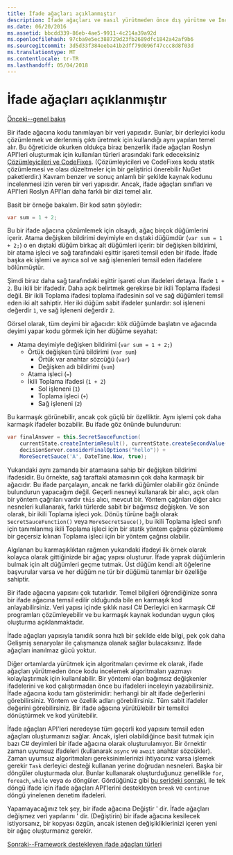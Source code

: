 ```yaml
---
title: İfade ağaçları açıklanmıştır
description: İfade ağaçları ve nasıl yürütmeden önce dış yürütme ve İnceleme kod çevirme algoritmaları yararlı oldukları hakkında bilgi edinin.
ms.date: 06/20/2016
ms.assetid: bbcdd339-86eb-4ae5-9911-4c214a39a92d
ms.openlocfilehash: 97cba9e5ec388729d23fb2689dfc1842a42af9b6
ms.sourcegitcommit: 3d5d33f384eeba41b2dff79d096f47ccc8d8f03d
ms.translationtype: MT
ms.contentlocale: tr-TR
ms.lasthandoff: 05/04/2018
---
```

# <a name="expression-trees-explained"></a>İfade ağaçları açıklanmıştır

[Önceki--genel bakış](expression-trees.md)

Bir ifade ağacına kodu tanımlayan bir veri yapısıdır. Bunlar, bir derleyici kodu çözümlemek ve derlenmiş çıktı üretmek için kullandığı aynı yapıları temel alır. Bu öğreticide okurken oldukça biraz benzerlik ifade ağaçları Roslyn API'leri oluşturmak için kullanılan türleri arasındaki fark edeceksiniz [Çözümleyicileri ve CodeFixes](https://github.com/dotnet/roslyn-analyzers).
(Çözümleyicileri ve CodeFixes kodu statik çözümlemesi ve olası düzeltmeler için bir geliştirici önerebilir NuGet paketlerdir.) Kavram benzer ve sonuç anlamlı bir şekilde kaynak kodunu incelenmesi izin veren bir veri yapısıdır. Ancak, ifade ağaçları sınıfları ve API'leri Roslyn API'ları daha farklı bir dizi temel alır.
    
Basit bir örneğe bakalım.
Bir kod satırı şöyledir:
```csharp
var sum = 1 + 2;
```
Bu bir ifade ağacına çözümlemek için olsaydı, ağaç birçok düğümlerini içerir.
Atama değişken bildirimi deyimiyle en dıştaki düğümdür (`var sum = 1 + 2;`) o en dıştaki düğüm birkaç alt düğümleri içerir: bir değişken bildirimi, bir atama işleci ve sağ tarafındaki eşittir işareti temsil eden bir ifade. İfade başka ek işlemi ve ayrıca sol ve sağ işlenenleri temsil eden ifadelere bölünmüştür.

Şimdi biraz daha sağ tarafındaki eşittir işareti olun ifadeleri detaya.
İfade `1 + 2`. Bu ikili bir ifadedir. Daha açık belirtmek gerekirse bir ikili Toplama ifadesi değil. Bir ikili Toplama ifadesi toplama ifadesinin sol ve sağ düğümleri temsil eden iki alt sahiptir. Her iki düğüm sabit ifadeler şunlardır: sol işleneni değerdir `1`, ve sağ işleneni değerdir `2`.

Görsel olarak, tüm deyimi bir ağacıdır: kök düğümde başlatın ve ağacında deyimi yapar kodu görmek için her düğüme seyahat:

- Atama deyimiyle değişken bildirimi (`var sum = 1 + 2;`)
    * Örtük değişken türü bildirimi (`var sum`)
        - Örtük var anahtar sözcüğü (`var`)
        - Değişken adı bildirimi (`sum`)
    * Atama işleci (`=`)
    * İkili Toplama ifadesi (`1 + 2`)
        - Sol işleneni (`1`)
        - Toplama işleci (`+`)
        - Sağ işleneni (`2`)

Bu karmaşık görünebilir, ancak çok güçlü bir özelliktir. Aynı işlemi çok daha karmaşık ifadeler bozabilir. Bu ifade göz önünde bulundurun:
```csharp
var finalAnswer = this.SecretSauceFunction(
    currentState.createInterimResult(), currentState.createSecondValue(1, 2),
    decisionServer.considerFinalOptions("hello")) +
    MoreSecretSauce('A', DateTime.Now, true);
```

Yukarıdaki aynı zamanda bir atamasına sahip bir değişken bildirimi ifadesidir.
Bu örnekte, sağ taraftaki atamasının çok daha karmaşık bir ağacıdır.
Bu ifade parçalayın, ancak ne farklı düğümler olabilir göz önünde bulundurun yapacağım değil. Geçerli nesneyi kullanarak bir alıcı, açık olan bir yöntem çağrıları vardır `this` alıcı, mevcut bir. Yöntem çağrıları diğer alıcı nesneleri kullanarak, farklı türlerde sabit bir bağımsız değişken. Ve son olarak, bir ikili Toplama işleci yok. Dönüş türüne bağlı olarak `SecretSauceFunction()` veya `MoreSecretSauce()`, bu ikili Toplama işleci sınıfı için tanımlanmış ikili Toplama işleci için bir statik yöntem çağrısı çözümleme bir geçersiz kılınan Toplama işleci için bir yöntem çağrısı olabilir.

Algılanan bu karmaşıklıktan rağmen yukarıdaki ifadeyi ilk örnek olarak kolayca olarak gittiğinizde bir ağaç yapısı oluşturur. İfade yaprak düğümlerin bulmak için alt düğümleri geçme tutmak. Üst düğüm kendi alt öğelerine başvurular varsa ve her düğüm ne tür bir düğümü tanımlar bir özelliğe sahiptir.

Bir ifade ağacına yapısını çok tutarlıdır. Temel bilgileri öğrendiğinize sonra bir ifade ağacına temsil edilir olduğunda bile en karmaşık kod anlayabilirsiniz. Veri yapısı içinde şıklık nasıl C# Derleyici en karmaşık C# programları çözümleyebilir ve bu karmaşık kaynak kodundan uygun çıkış oluşturma açıklanmaktadır.

İfade ağaçları yapısıyla tanıdık sonra hızlı bir şekilde elde bilgi, pek çok daha Gelişmiş senaryolar ile çalışmanıza olanak sağlar bulacaksınız. İfade ağaçları inanılmaz gücü yoktur.

Diğer ortamlarda yürütmek için algoritmaları çevirme ek olarak, ifade ağaçları yürütmeden önce kodu incelemek algoritmaları yazmayı kolaylaştırmak için kullanılabilir. Bir yöntemi olan bağımsız değişkenler ifadelerini ve kod çalıştırmadan önce bu ifadeleri inceleyin yazabilirsiniz. İfade ağacına kodu tam gösterimidir: herhangi bir alt ifade değerlerini görebilirsiniz.
Yöntem ve özellik adları görebilirsiniz. Tüm sabit ifadeler değerini görebilirsiniz.
Bir ifade ağacına yürütülebilir bir temsilci dönüştürmek ve kod yürütebilir.

İfade ağaçları API'leri neredeyse tüm geçerli kod yapısını temsil eden ağaçları oluşturmanızı sağlar. Ancak, işleri olabildiğince basit tutmak için bazı C# deyimleri bir ifade ağacına olarak oluşturulamıyor. Bir örnektir zaman uyumsuz ifadeleri (kullanarak `async` ve `await` anahtar sözcükler). Zaman uyumsuz algoritmaları gereksinimlerinizi ihtiyacınız varsa işlemek gerekir `Task` derleyici desteği kullanan yerine doğrudan nesneleri. Başka bir döngüler oluşturmada olur. Bunlar kullanarak oluşturduğunuz genellikle `for`, `foreach`, `while` veya `do` döngüler. Gördüğünüz gibi [bu serideki sonraki](expression-trees-building.md), ile tek döngü ifade için ifade ağaçları API'lerini destekleyen `break` ve `continue` döngü yinelenen denetim ifadeleri.

Yapamayacağınız tek şey, bir ifade ağacına Değiştir ' dir.  İfade ağaçları değişmez veri yapılarını ' dir. (Değiştirin) bir ifade ağacına kesilecek istiyorsanız, bir kopyası özgün, ancak istenen değişikliklerinizi içeren yeni bir ağaç oluşturmanız gerekir. 

[Sonraki--Framework destekleyen ifade ağaçları türleri](expression-classes.md)
